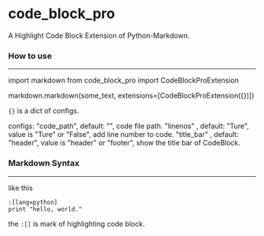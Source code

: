 code_block_pro
==============

A Highlight Code Block Extension of Python-Markdown.

### How to use
--------------

  import markdown
  from code_block_pro import CodeBlockProExtension
  
  markdown.markdown(some_text, extensions=[CodeBlockProExtension({})])
  
`{}` is a dict of configs.

  configs:
    "code_path", default: "", code file path.
    "linenos" , default: "Ture", value is "Ture" or "False", add line number to code.
    "title_bar" , default: "header", value is "header" or "footer", show the title bar of CodeBlock.
    
### Markdown Syntax
-------------------

  like this
    
    :[lang=python]
    print "hello, world."
    
the `:[]` is mark of highlighting code block.
